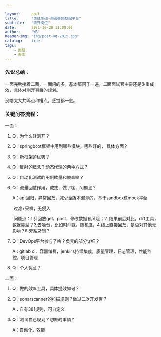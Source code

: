 ```yaml
---

layout:     post
title:      "面经总结-美团基础数据平台"
subtitle:   "测开岗位"
date:       2021-10-28 11:00:00
author:     "WS"
header-img: "img/post-bg-2015.jpg"
catalog:    true
tags:
    - 面经
    - 美团
---
```


###  先说总结：

  一面完后接着二面，一面问的多，基本都问了一遍，二面面试官主要还是注重成效，具体对测开项目的规划。

  没啥太大共鸣点和槽点，感觉都一般。

### 关键问答流程：

一面：

1. Q：为什么转测开？

2. Q：springboot框架中用到哪些模块，哪些好的， 具体方面？

3. Q：新框架的优势？

4. Q：反射的概念？动态代理的两种方式？

5. Q：自动化测试的用例数量和覆盖率？

6. Q：流量回放作用，成效，做了啥，问题点？

   A：api回归，异常回放，减少全版本漏测的，基于sandbox做mock平台

   ​      过滤+采样，无侵入

   ​      问题点：1.只回放get。post，修改数据有风险；2. 结果前后对比，diff工具，数据类型？3.去噪音，比如时间戳，随机值，4.线上直接回放，是否对其他无影响？5.旁路录制？

7. Q：DevOps平台参与了啥？负责的部分详细？

   A：gitlab ci，容器编排，jenkins持续集成，质量管理，日志管理，性能监控，项目管理

8. Q：个人优点？

二面：

1. Q：做的效率工具，具体提效如何？

2. Q：sonarscanner的扫描规则？做过二次开发否？

   A：自有381规则，可自定义

3. Q：测试自己规划？想做的事情？

   A：自动化，效能

